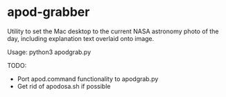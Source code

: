 # apod-grabber
Utility to set the Mac desktop to the current NASA astronomy photo of the day, including explanation text overlaid onto image.

Usage:
 python3 apodgrab.py

TODO:
 - Port apod.command functionality to apodgrab.py
 - Get rid of apodosa.sh if possible
